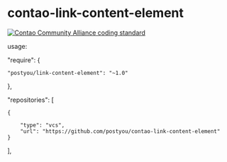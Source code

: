 contao-link-content-element
=========================

[![Contao Community Alliance coding standard](http://img.shields.io/badge/cca-coding_standard-red.svg?style=flat-square)](https://github.com/contao-community-alliance/coding-standard)

usage:

"require": {

    "postyou/link-content-element": "~1.0"

},

"repositories": [

    {

        "type": "vcs",
        "url": "https://github.com/postyou/contao-link-content-element"
    }

],
